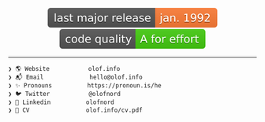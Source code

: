 <p align="center">
    <img src="https://raw.githubusercontent.com/olof-nord/olof-nord/master/badges/release.svg">
    <img src="https://raw.githubusercontent.com/olof-nord/olof-nord/master/badges/quality.svg">
</p>

---
```sh
❯ 🌎 Website           olof.info  
❯ 📬 Email             hello@olof.info  
❯ ✨ Pronouns          https://pronoun.is/he  
❯ 🐦 Twitter           @olofnord  
❯ 📰 Linkedin          olofnord  
❯ 👔 CV                olof.info/cv.pdf  
```
